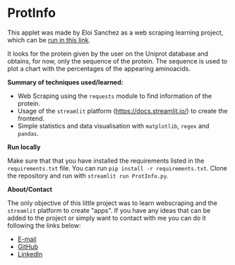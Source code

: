 # ProtInfo

This applet was made by Eloi Sanchez as a web scraping learning project, which can be [run in this link](https://share.streamlit.io/eloisanchez/protinfo/ProtInfo.py).

It looks for the protein given by the user on the Uniprot database and obtains, for now, only the sequence of the protein. The sequence is used to plot a chart with the percentages of the appearing aminoacids.

**Summary of techniques used/learned:**

- Web Scraping using the `requests` module to find information of the protein.
- Usage of the `streamlit` platform (https://docs.streamlit.io/) to create the frontend.
- Simple statistics and data visualisation with `matplotlib`, `regex` and `pandas`.

**Run locally**

Make sure that that you have installed the requirements listed in the `requirements.txt` file. You can run `pip install -r requirements.txt`. Clone the repository and run with `streamlit run ProtInfo.py`.

**About/Contact**

The only objective of this little project was to learn webscraping and the `streamlit` platform to create "apps". If you have any ideas that can be added to the project or simply want to contact with me you can do it following the links below:
- [E-mail](mailto:eloisanchez16@gmail.com)
- [GitHub](https://github.com/EloiSanchez)
- [LinkedIn](https://www.linkedin.com/in/eloi-sanchez-69094a21b/)
